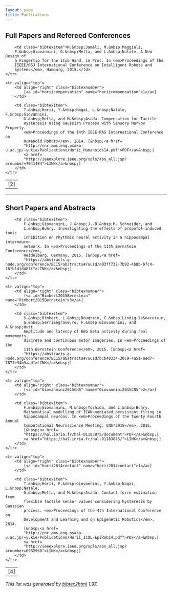 ```yaml
---
layout: page
title: Publications
---
```


<!-- This document was automatically generated with bibtex2html 1.97
     (see http://www.lri.fr/~filliatr/bibtex2html/),
     with the following command:
     /usr/bin/bibtex2html -s abbrv -nodoc -nf url LINK -nf pdf PDF -nf x-slides Slides -nf hal "full text on HAL" -i -d -r -revkeys -nobibsource -nofooter FGPubs-PapersAndConfs.bib
     /usr/bin/bibtex2html -s abbrv -nodoc -nf url LINK -nf pdf PDF -nf x-slides Slides -nf hal "full text on HAL" -i -d -r -revkeys -nobibsource FGPubs-PapersAndConfs.bib  -->


## Full Papers and Refereed Conferences
<table class="bibliography">
    <tr valign="top">
        <td align="right" class="bibtexnumber">
            [<a id="Jamali2015" name="Jamali2015">2</a>]
        </td>

        <td class="bibtexitem">N.&nbsp;Jamali, M.&nbsp;Maggiali,
        F.&nbsp;Giovannini, G.&nbsp;Metta, and L.&nbsp;Natale. A New Design of
        a Fingertip for the iCub Hand, in Proc. In <em>Proceedings of the
        IIEEE/RSJ International Conference on Intelligent Robots and
        Systems</em>, Hamburg, 2015.</td>
    </tr>

    <tr valign="top">
        <td align="right" class="bibtexnumber">
            [<a id="horiicompensation" name="horiicompensation">1</a>]
        </td>

        <td class="bibtexitem">
            T.&nbsp;Horii, Y.&nbsp;Nagai, L.&nbsp;Natale, F.&nbsp;Giovannini,
            G.&nbsp;Metta, and M.&nbsp;Asada. Compensation for Tactile
            Hysteresis Using Gaussian Process with Sensory Markov Property.
            <em>Proceedings of the 14th IEEE-RAS International Conference on
            Humanoid Robots</em>, 2014. [&nbsp;<a href=
            "http://cnr.ams.eng.osaka-u.ac.jp/~yukie/Publications/Horii_Humanoids14.pdf">PDF</a>&nbsp;|
            <a href=
            "http://ieeexplore.ieee.org/xpls/abs_all.jsp?arnumber=7041484">LINK</a>&nbsp;]
        </td>
    </tr>
</table>

---

## Short Papers and Abstracts
<table class="bibliography">
    <tr valign="top">
        <td align="right" class="bibtexnumber">
            [<a id="Giovannini2015Bernstein" name=
            "Giovannini2015Bernstein">4</a>]
        </td>

        <td class="bibtexitem">
            F.&nbsp;Giovannini, J.&nbsp;J.-B.&nbsp;M. Schneider, and
            L.&nbsp;Buhry. Investigating the effects of propofol-induced tonic
            inhibition on rhythmic neural activity in a hippocampal interneuron
            network. In <em>Proceedings of the 11th Bernstein Conference</em>,
            Heidelberg, Germany, 2015. [&nbsp;<a href=
            "https://abstracts.g-node.org/conference/BC15/abstracts#/uuid/a03ff732-7b92-4b8b-bfc4-16fb1d1d487f">LINK</a>&nbsp;]
        </td>
    </tr>

    <tr valign="top">
        <td align="right" class="bibtexnumber">
            [<a id="Rimbert2015Bernstein" name="Rimbert2015Bernstein">3</a>]
        </td>

        <td class="bibtexitem">
            S.&nbsp;Rimbert, L.&nbsp;Bougrain, C.&nbsp;Lindig-le&oacute;n,
            G.&nbsp;Serri&egrave;re, F.&nbsp;Giovannnini, and A.&nbsp;Hutt.
            Amplitude and latency of EEG Beta activity during real movements,
            discrete and continuous motor imageries. In <em>Proceedings of the
            11th Bernstein Conference</em>, 2015. [&nbsp;<a href=
            "https://abstracts.g-node.org/conference/BC15/abstracts#/uuid/bcb40334-30c9-4a51-aed7-7877e94b9aad">LINK</a>&nbsp;]
        </td>
    </tr>

    <tr valign="top">
        <td align="right" class="bibtexnumber">
            [<a id="Giovannini2015CNS" name="Giovannini2015CNS">2</a>]
        </td>

        <td class="bibtexitem">
            F.&nbsp;Giovannini, M.&nbsp;Yoshida, and L.&nbsp;Buhry.
            Mathematical modelling of ICAN-mediated persistent firing in
            hippocampal neurons. In <em>Proceedings of the Twenty Fourth Annual
            Computational Neuroscience Meeting: CNS*2015</em>, 2015.
            [&nbsp;<a href=
            "https://hal.inria.fr/hal-01183875/document">PDF</a>&nbsp;|
            <a href="https://hal.inria.fr/hal-01183875/">LINK</a>&nbsp;]
        </td>
    </tr>

    <tr valign="top">
        <td align="right" class="bibtexnumber">
            [<a id="horii2014contact" name="horii2014contact">1</a>]
        </td>

        <td class="bibtexitem">
            T.&nbsp;Horii, F.&nbsp;Giovannini, Y.&nbsp;Nagai, L.&nbsp;Natale,
            G.&nbsp;Metta, and M.&nbsp;Asada. Contact force estimation from
            flexible tactile sensor values considering hysteresis by Gaussian
            process. <em>Proceedings of the 4th International Conference on
            Development and Learning and on Epigenetic Robotics</em>, 2014.
            [&nbsp;<a href=
            "http://cnr.ams.eng.osaka-u.ac.jp/~yukie/Publications/Horii_ICDL-EpiRob14.pdf">PDF</a>&nbsp;|
            <a href=
            "http://ieeexplore.ieee.org/xpls/abs_all.jsp?arnumber=6982968">LINK</a>&nbsp;]
        </td>
    </tr>
</table>

<p class=bibtex2htmlcopy>
    <em>This list was generated by <a href="http://www.lri.fr/~filliatr/bibtex2html/">bibtex2html</a> 1.97.
    </em>
</p>
